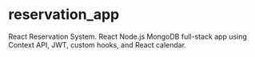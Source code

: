 # reservation_app
React Reservation System. React Node.js MongoDB full-stack app using Context API, JWT, custom hooks, and React calendar.
